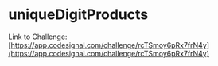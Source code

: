 # uniqueDigitProducts

Link to Challenge: [https://app.codesignal.com/challenge/rcTSmoy6pRx7frN4y](https://app.codesignal.com/challenge/rcTSmoy6pRx7frN4y)